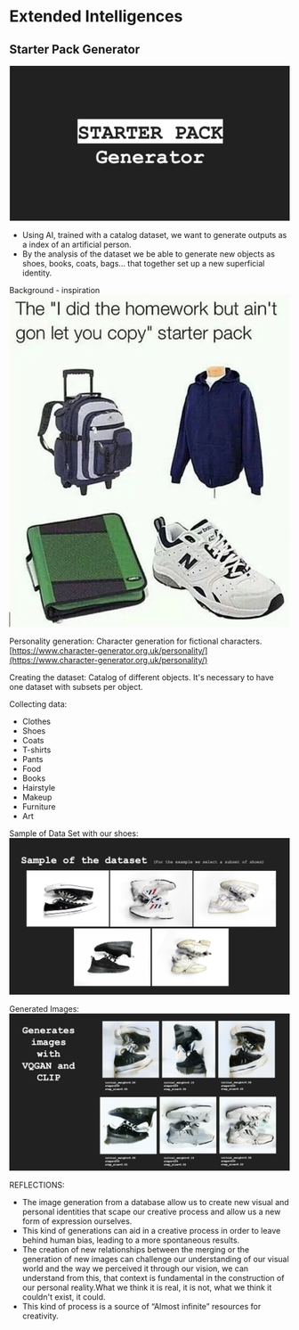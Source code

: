 
# Extended Intelligences

## Starter Pack Generator 
<img src= "../../images/Starterpackgenerator.png" alt="Photo of Startes Pack Presentation">

- Using AI, trained with a catalog dataset, we want to generate outputs as a index of an artificial person.
- By the analysis of the dataset we be able to generate new objects as shoes, books, coats, bags… that together set up a new superficial identity.

Background - inspiration
<img src= "../../images/Starterpack.webp" alt="Photo of Starter Pack Presentation">

Personality generation: Character generation for fictional characters.
[https://www.character-generator.org.uk/personality/](https://www.character-generator.org.uk/personality/)

Creating the dataset:
Catalog of different objects. It's necessary to have one dataset with subsets per object.

Collecting data:

- Clothes 
- Shoes
- Coats
- T-shirts
- Pants
- Food
- Books
- Hairstyle
- Makeup
- Furniture
- Art

Sample of Data Set with our shoes:
<img src= "../../images/sample.png" alt="Photo of our shoes">

Generated Images:
<img src= "../../images/generatedimage.png" alt="Photo of our transformed shoes">

REFLECTIONS:
- The image generation from a database allow us to create new visual and personal identities that scape our creative process and allow us a new form of expression ourselves.
- This kind of generations can aid in a creative process in order to leave behind human bias, leading to a more spontaneous results.
- The creation of new relationships between the merging or the generation of new images can challenge our understanding of our visual world and the way we perceived it through our vision, we can understand from this, that context is fundamental in the construction of our personal reality.What we think it is real, it is not, what we think it couldn't exist, it could.
- This kind of process is a source of “Almost infinite” resources for creativity.  
